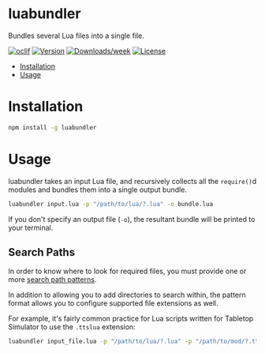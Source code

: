 luabundler
==========

Bundles several Lua files into a single file.

[![oclif](https://img.shields.io/badge/cli-oclif-brightgreen.svg)](https://oclif.io)
[![Version](https://img.shields.io/npm/v/luabundler.svg)](https://npmjs.org/package/luabundler)
[![Downloads/week](https://img.shields.io/npm/dw/luabundler.svg)](https://npmjs.org/package/luabundler)
[![License](https://img.shields.io/npm/l/luabundler.svg)](https://github.com/Benjamin-Dobell/luabundler/blob/master/package.json)

* [Installation](#installation)
* [Usage](#usage)

# Installation
```bash
npm install -g luabundler
```

# Usage
luabundler takes an input Lua file, and recursively collects all the `require()`d modules and bundles them into a single output bundle.

```bash
luabundler input.lua -p "/path/to/lua/?.lua" -o bundle.lua
```

If you don't specify an output file (`-o`), the resultant bundle will be printed to your terminal.

## Search Paths

In order to know where to look for required files, you must provide one or more [search path patterns](https://www.lua.org/pil/8.1.html).

In addition to allowing you to add directories to search within, the pattern format allows you to configure supported file extensions as well.

For example, it's fairly common practice for Lua scripts written for Tabletop Simulator to use the `.ttslua` extension:


```bash
luabundler input_file.lua -p "/path/to/lua/?.lua" -p "/path/to/mod/?.ttslua"  -o output_bundle.lua
```
